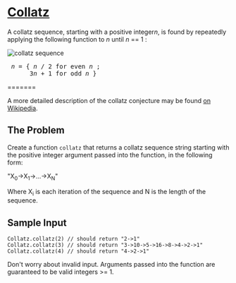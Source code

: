 # [Collatz](https://www.codewars.com/kata/collatz "https://www.codewars.com/kata/5286b2e162056fd0cb000c20")

A collatz sequence, starting with a positive integer<i>n</i>, is found by repeatedly applying the
following function to <i>n</i> until <i>n</i> == 1 :

<img style="margin:auto;display:block;" src="https://latex.codecogs.com/png.latex?\bg_white&space;n&space;=&space;\begin{cases}&space;\frac{n}{2}&space;&&space;\text&space;{if&space;}&space;n&space;\text{&space;is&space;even}&space;\\&space;3n&space;+&space;1&space;&&space;\text{otherwise}&space;\end{cases}" title="collatz sequence" alt="collatz sequence" />

<pre>
 <i>n</i> = { <i>n</i> / 2 for even <i>n</i> ;
      3<i>n</i> + 1 for odd <i>n</i> }
</pre>
=======

A more detailed description of the collatz conjecture may be
found [on Wikipedia](https://en.wikipedia.org/wiki/Collatz_conjecture).

## The Problem

Create a function `collatz` that returns a collatz sequence string starting with the positive
integer argument passed into the function, in the following form:

"X<sub>0</sub>->X<sub>1</sub>->...->X<sub>N</sub>"

Where X<sub>i</sub> is each iteration of the sequence and N is the length of the sequence.

## Sample Input

```
Collatz.collatz(2) // should return "2->1"
Collatz.collatz(3) // should return "3->10->5->16->8->4->2->1"
Collatz.collatz(4) // should return "4->2->1"
```

Don't worry about invalid input. Arguments passed into the function are guaranteed to be valid
integers >= 1.
